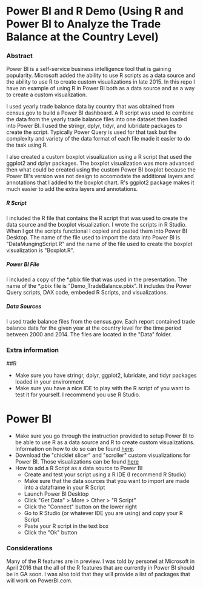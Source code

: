 # Power BI and R Demo (Using R and Power BI to Analyze the Trade Balance at the Country Level)

### Abstract
Power BI is a self-service business intelligence tool that is gaining popularity. Microsoft added the ability to use R scripts as a data source and the ability to use R to create custom visualizations in late 2015. In this repo I have an example of using R in Power BI both as a data source and as a way to create a custom visualization.

I used yearly trade balance data by country that was obtained from census.gov to build a Power BI dashboard. A R script was used to combine the data from the yearly trade balance files into one dataset then loaded into Power BI. I used the stringr, dplyr, tidyr, and lubridate packages to create the script. Typically Power Query is used for that task but the complexity and variety of the data format of each file made it easier to do the task using R.

I also created a custom boxplot visualization using a R script that used the ggplot2 and dplyr packages. The boxplot visualization was more advanced then what could be created using the custom Power BI boxplot because the Power BI's version was not design to accomodate the additional layers and annotations that I added to the boxplot chart. R's ggplot2 package makes it much easier to add the extra layers and annotations.

##### R Script
I included the R file that contains the R script that was used to create the data source and the boxplot visualization. I wrote the scripts in R Studio. When I got the scripts functional I copied and pasted them into Power BI Desktop. The name of the file used to import the data into Power BI is "DataMungingScript.R" and the name of the file used to create the boxplot visualization is "Boxplot.R".

##### Power BI File
I included a copy of the *.pbix file that was used in the presentation. The name of the *.pbix file is "Demo_TradeBalance.pbix". It includes the Power Query scripts, DAX code, embeded R Scripts, and visualizations. 

##### Data Sources
I used trade balance files from the census.gov. Each report contained trade balance data for the given year at the country level for the time period between 2000 and 2014. The files are located in the "Data" folder.

### Extra information

##R
- Make sure you have stringr, dplyr, ggplot2, lubridate, and tidyr packages loaded in your environment
- Make sure you have a nice IDE to play with the R script of you want to test it for yourself. I recommend you use R Studio.

# Power BI
- Make sure you go through the instruction provided to setup Power BI to be able to use R as a data source and R to create custom visualizations. Information on how to do so can be found [here](https://powerbi.microsoft.com/en-us/documentation/powerbi-desktop-r-visuals/).
- Download the "chicklet slicer" and "scroller" custom visualizations for Power BI. Those visualizations can be found [here]("https://app.powerbi.com/visuals/")
- How to add a R Script as a data source to Power BI
  -  Create and test your script using a R IDE (I recommend R Studio)
  - Make sure that the data sources that you want to import are made into a dataframe in your R Script
  - Launch Power BI Desktop
  - Click "Get Data" > More > Other > "R Script" 
  - Click the "Connect" button on the lower right
  - Go to R Studio (or whatever IDE you are using) and copy your R Script
  - Paste your R script in the text box
  - Click the "Ok" button

### Considerations
Many of the R features are in preview. I was told by personel at Microsoft in April 2016 that the all of the R features that are currently in Power BI should be in GA soon. I was also told that they will provide a iist of packages that will work on PowerBI.com.
